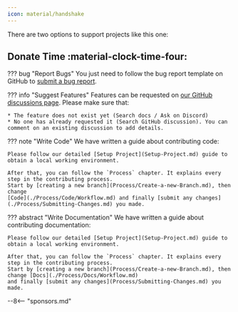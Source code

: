 ```yaml
---
icon: material/handshake
---
```

There are two options to support projects like this one:

## Donate Time :material-clock-time-four:

??? bug "Report Bugs"
    You just need to follow the bug report template on GitHub to
    [submit a bug report](https://github.com/BetonQuest/BetonQuest/issues/new?assignees=&labels=Bug&template=bug-report.yml).

??? info "Suggest Features"
    Features can be requested on [our GitHub discussions page](https://github.com/BetonQuest/BetonQuest/discussions). 
    Please make sure that:
    
    * The feature does not exist yet (Search docs / Ask on Discord)
    * No one has already requested it (Search GitHub discussion). You can comment on an existing discussion to add details.

??? note "Write Code"
    We have written a guide about contributing code:
    
    Please follow our detailed [Setup Project](Setup-Project.md) guide to obtain a local working environment. 

    After that, you can follow the `Process` chapter. It explains every step in the contributing process.
    Start by [creating a new branch](Process/Create-a-new-Branch.md), then change
    [Code](./Process/Code/Workflow.md) and finally [submit any changes](./Process/Submitting-Changes.md) you made.

??? abstract "Write Documentation"
    We have written a guide about contributing documentation:

    Please follow our detailed [Setup Project](Setup-Project.md) guide to obtain a local working environment. 

    After that, you can follow the `Process` chapter. It explains every step in the contributing process.
    Start by [creating a new branch](Process/Create-a-new-Branch.md), then change [Docs](./Process/Docs/Workflow.md)
    and finally [submit any changes](Process/Submitting-Changes.md) you made.


--8<-- "sponsors.md"

